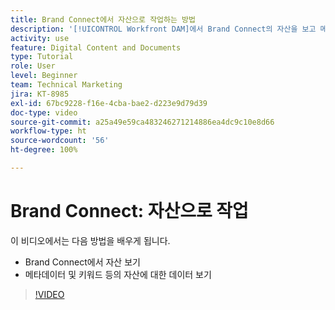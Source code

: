 ```yaml
---
title: Brand Connect에서 자산으로 작업하는 방법
description: '[!UICONTROL Workfront DAM]에서 Brand Connect의 자산을 보고 메타데이터 및 키워드 등의 자산에 대한 데이터를 보는 방법을 알아봅니다.'
activity: use
feature: Digital Content and Documents
type: Tutorial
role: User
level: Beginner
team: Technical Marketing
jira: KT-8985
exl-id: 67bc9228-f16e-4cba-bae2-d223e9d79d39
doc-type: video
source-git-commit: a25a49e59ca483246271214886ea4dc9c10e8d66
workflow-type: ht
source-wordcount: '56'
ht-degree: 100%

---
```


# Brand Connect: 자산으로 작업

이 비디오에서는 다음 방법을 배우게 됩니다.

* Brand Connect에서 자산 보기
* 메타데이터 및 키워드 등의 자산에 대한 데이터 보기

>[!VIDEO](https://video.tv.adobe.com/v/335247/?quality=12&learn=on)
